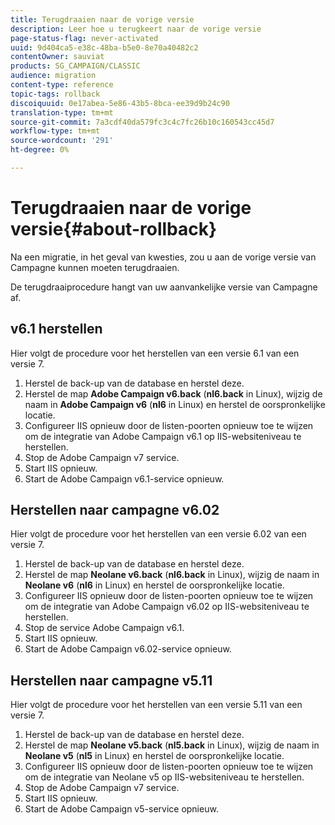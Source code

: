 ```yaml
---
title: Terugdraaien naar de vorige versie
description: Leer hoe u terugkeert naar de vorige versie
page-status-flag: never-activated
uuid: 9d404ca5-e38c-48ba-b5e0-8e70a40482c2
contentOwner: sauviat
products: SG_CAMPAIGN/CLASSIC
audience: migration
content-type: reference
topic-tags: rollback
discoiquuid: 0e17abea-5e86-43b5-8bca-ee39d9b24c90
translation-type: tm+mt
source-git-commit: 7a3cdf40da579fc3c4c7fc26b10c160543cc45d7
workflow-type: tm+mt
source-wordcount: '291'
ht-degree: 0%

---
```



# Terugdraaien naar de vorige versie{#about-rollback}

Na een migratie, in het geval van kwesties, zou u aan de vorige versie van Campagne kunnen moeten terugdraaien.

De terugdraaiprocedure hangt van uw aanvankelijke versie van Campagne af.

## v6.1 herstellen

Hier volgt de procedure voor het herstellen van een versie 6.1 van een versie 7.

1. Herstel de back-up van de database en herstel deze.
1. Herstel de map **Adobe Campaign v6.back** (**nl6.back** in Linux), wijzig de naam in **Adobe Campaign v6** (**nl6** in Linux) en herstel de oorspronkelijke locatie.
1. Configureer IIS opnieuw door de listen-poorten opnieuw toe te wijzen om de integratie van Adobe Campaign v6.1 op IIS-websiteniveau te herstellen.
1. Stop de Adobe Campaign v7 service.
1. Start IIS opnieuw.
1. Start de Adobe Campaign v6.1-service opnieuw.

## Herstellen naar campagne v6.02

Hier volgt de procedure voor het herstellen van een versie 6.02 van een versie 7.

1. Herstel de back-up van de database en herstel deze.
1. Herstel de map **Neolane v6.back** (**nl6.back** in Linux), wijzig de naam in **Neolane v6** (**nl6** in Linux) en herstel de oorspronkelijke locatie.
1. Configureer IIS opnieuw door de listen-poorten opnieuw toe te wijzen om de integratie van Adobe Campaign v6.02 op IIS-websiteniveau te herstellen.
1. Stop de service Adobe Campaign v6.1.
1. Start IIS opnieuw.
1. Start de Adobe Campaign v6.02-service opnieuw.

## Herstellen naar campagne v5.11

Hier volgt de procedure voor het herstellen van een versie 5.11 van een versie 7.

1. Herstel de back-up van de database en herstel deze.
1. Herstel de map **Neolane v5.back** (**nl5.back** in Linux), wijzig de naam in **Neolane v5** (**nl5** in Linux) en herstel de oorspronkelijke locatie.
1. Configureer IIS opnieuw door de listen-poorten opnieuw toe te wijzen om de integratie van Neolane v5 op IIS-websiteniveau te herstellen.
1. Stop de Adobe Campaign v7 service.
1. Start IIS opnieuw.
1. Start de Adobe Campaign v5-service opnieuw.
